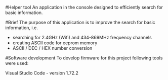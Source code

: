 #Helper tool
An application in the console designed to efficiently search for basic information.

#Brief
The purpose of this application is to improve the search for basic information, i.e.
- searching for 2.4GHz (Wifi) and 434-869MHz frequency channels
- creating ASCII code for eeprom memory
- ASCII / DEC / HEX number conversion

#Software development
To develop firmware for this project following tools were used:

Visual Studio Code - version 1.72.2
